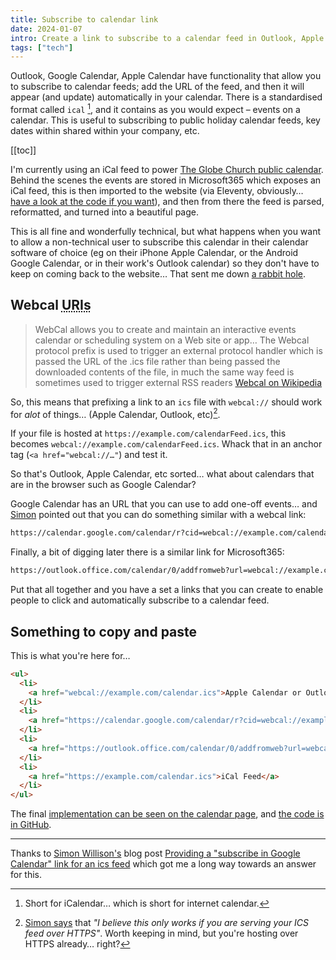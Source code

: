 ```yaml
---
title: Subscribe to calendar link
date: 2024-01-07
intro: Create a link to subscribe to a calendar feed in Outlook, Apple Calendar, Google Calendar, etc.
tags: ["tech"]
---
```


Outlook, Google Calendar, Apple Calendar have functionality that allow you to subscribe to calendar feeds; add the URL of the feed, and then it will appear (and update) automatically in your calendar. There is a standardised format called `ical` [^ical], and it contains as you would expect – events on a calendar. This is useful to subscribing to public holiday calendar feeds, key dates within shared within your company, etc.

[[toc]]

I'm currently using an iCal feed to power [The Globe Church public calendar](https://www.globe.church/calendar). Behind the scenes the events are stored in Microsoft365 which exposes an iCal feed, this is then imported to the website (via Eleventy, obviously… [have a look at the code if you want](https://github.com/theglobechurch/globe-static/blob/main/src/_data/events.js)), and then from there the feed is parsed, reformatted, and turned into a beautiful page.

This is all fine and wonderfully technical, but what happens when you want to allow a non-technical user to subscribe this calendar in their calendar software of choice (eg on their iPhone Apple Calendar, or the Android Google Calendar, or in their work's Outlook calendar) so they don't have to keep on coming back to the website… That sent me down [a rabbit hole](https://elk.zone/mas.to/@jamesdoc/111710486285195956).

## Webcal <abbr title="Universal Resource Identifier">URIs</abbr>

> WebCal allows you to create and maintain an interactive events calendar or scheduling system on a Web site or app… The Webcal protocol prefix is used to trigger an external protocol handler which is passed the URL of the .ics file rather than being passed the downloaded contents of the file, in much the same way feed is sometimes used to trigger external RSS readers
> [Webcal on Wikipedia](https://en.wikipedia.org/wiki/Webcal)

So, this means that prefixing a link to an `ics` file with `webcal://` should work for _alot_ of things… (Apple Calendar, Outlook, etc)[^1].

If your file is hosted at `https://example.com/calendarFeed.ics`, this becomes `webcal://example.com/calendarFeed.ics`. Whack that in an anchor tag (`<a href="webcal://…"`) and test it.

So that's Outlook, Apple Calendar, etc sorted… what about calendars that are in the browser such as Google Calendar?

Google Calendar has an URL that you can use to add one-off events… and [Simon](https://til.simonwillison.net/ics/google-calendar-ics-subscribe-link) pointed out that you can do something similar with a webcal link:

```txt
https://calendar.google.com/calendar/r?cid=webcal://example.com/calendar.ics
```

Finally, a bit of digging later there is a similar link for Microsoft365:

```txt
https://outlook.office.com/calendar/0/addfromweb?url=webcal://example.com/calendar.ics
```

Put that all together and you have a set a links that you can create to enable people to click and automatically subscribe to a calendar feed.

## Something to copy and paste

This is what you're here for…

```html
<ul>
  <li>
    <a href="webcal://example.com/calendar.ics">Apple Calendar or Outlook</a>
  </li>
  <li>
    <a href="https://calendar.google.com/calendar/r?cid=webcal://example.com/calendar.ics">Google Calendar</a>
  </li>
  <li>
    <a href="https://outlook.office.com/calendar/0/addfromweb?url=webcal://example.com/calendar.ics">Microsoft365</a>
  </li>
  <li>
    <a href="https://example.com/calendar.ics">iCal Feed</a>
  </li>
</ul>
```

The final [implementation can be seen on the calendar page](https://www.globe.church/calendar/), and [the code is in GitHub](https://github.com/theglobechurch/globe-static/commit/9fefa2c070349d6233127df3927565380d98b98b#diff-ae00f40612ae738f208c7481e4ed0a68c115d56ffe32e88a64bd3f070f1cf2f4).

---

Thanks to [Simon Willison's](https://simonwillison.net/about/) blog post [Providing a "subscribe in Google Calendar" link for an ics feed](https://til.simonwillison.net/ics/google-calendar-ics-subscribe-link) which got me a long way towards an answer for this.

[^ical]: Short for iCalendar… which is short for internet calendar.
[^1]: [Simon says](https://til.simonwillison.net/ics/google-calendar-ics-subscribe-link) that _"I believe this only works if you are serving your ICS feed over HTTPS"_. Worth keeping in mind, but you're hosting over HTTPS already… right?
